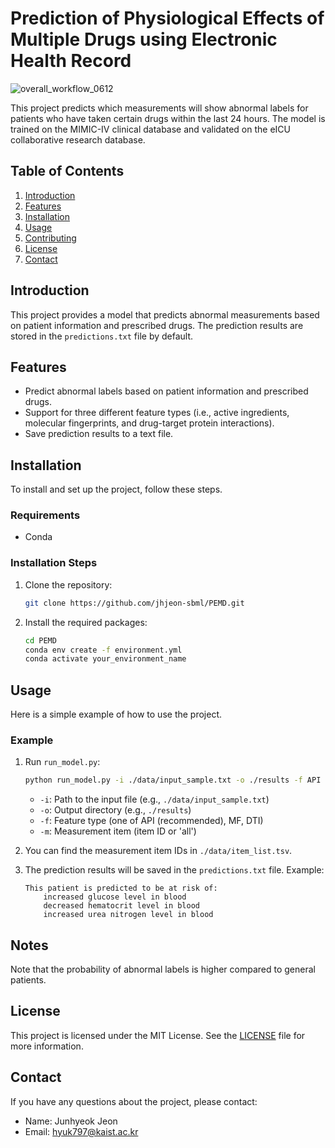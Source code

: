 # Prediction of Physiological Effects of Multiple Drugs using Electronic Health Record

![overall_workflow_0612](https://github.com/kaist-sbml/multi-drug-response/assets/170924309/19945614-6507-4d24-867c-7f8015ae3792)

This project predicts which measurements will show abnormal labels for patients who have taken certain drugs within the last 24 hours. The model is trained on the MIMIC-IV clinical database and validated on the eICU collaborative research database.

## Table of Contents

1. [Introduction](#introduction)
2. [Features](#features)
3. [Installation](#installation)
4. [Usage](#usage)
5. [Contributing](#contributing)
6. [License](#license)
7. [Contact](#contact)

## Introduction

This project provides a model that predicts abnormal measurements based on patient information and prescribed drugs. The prediction results are stored in the `predictions.txt` file by default.

## Features

- Predict abnormal labels based on patient information and prescribed drugs.
- Support for three different feature types (i.e., active ingredients, molecular fingerprints, and drug-target protein interactions).
- Save prediction results to a text file.

## Installation

To install and set up the project, follow these steps.

### Requirements

- Conda

### Installation Steps

1. Clone the repository:
    ```bash
    git clone https://github.com/jhjeon-sbml/PEMD.git
    ```

2. Install the required packages:
    ```bash
    cd PEMD
    conda env create -f environment.yml
    conda activate your_environment_name
    ```

## Usage

Here is a simple example of how to use the project.

### Example

1. Run `run_model.py`:
    ```bash
    python run_model.py -i ./data/input_sample.txt -o ./results -f API -m all
    ```

    - `-i`: Path to the input file (e.g., `./data/input_sample.txt`)
    - `-o`: Output directory (e.g., `./results`)
    - `-f`: Feature type (one of API (recommended), MF, DTI)
    - `-m`: Measurement item (item ID or 'all')

2. You can find the measurement item IDs in `./data/item_list.tsv`.

3. The prediction results will be saved in the `predictions.txt` file. Example:
    ```plaintext
    This patient is predicted to be at risk of:
        increased glucose level in blood
        decreased hematocrit level in blood
        increased urea nitrogen level in blood
    ```

## Notes

Note that the probability of abnormal labels is higher compared to general patients.

## License

This project is licensed under the MIT License. See the [LICENSE](LICENSE) file for more information.

## Contact

If you have any questions about the project, please contact:

- Name: Junhyeok Jeon
- Email: hyuk797@kaist.ac.kr
